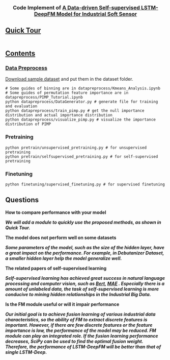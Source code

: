 <h3 align="center">
    <p>Code Implement of <a href="https://github.com/iamownt/LSTM-DeepFM">
    A Data-driven Self-supervised LSTM-DeepFM Model for Industrial Soft Sensor</p>
</h3>

##  Quick Tour
```

```
##  Contents

### Data Preprocess
[Download sample dataset](https://www.kaggle.com/podsyp/production-quality) and put them in the dataset folder.

````
# Some guides of binning are in datapreprocess/Kmeans_Analysis.ipynb
# Some guides of permutation feature importance are in datapreprocess/PIMP_Tutorial.ipynb
python datapreprocess/DataGenerator.py # generate file for training and evaluation
python datapreprocess/train_pimp.py # get the null importance distribution and actual importance distribution
python datapreprocess/visualize_pimp.py # visualize the importance distribution of PIMP
````
### Pretraining 
````
python pretrain/unsupervised_pretraining.py # for unsupervised pretraining
python pretrain/selfsupervised_pretraining.py # for self-supervised pretraining
````
### Finetuning
````
python finetuning/supervised_finetuning.py # for supervised finetuning
````

##  Questions
**How to compare performance with your model**

***We will add a module to quickly use the proposed methods, as shown in Quick Tour.***

**The model does not perform well on some datasets**

***Some parameters of the model, such as the size of the hidden layer, have a great impact on the performance. 
For example, in Debutanizer Dataset, a smaller hidden layer help the model generalize well.***

**The related papers of self-supervised learning**

***Self-supervised learning has achieved great success in natural language processing and computer vision, such as [Bert](https://arxiv.org/abs/1810.04805), [MAE](https://arxiv.org/abs/2111.06377)
. Especially there is a amount of unlabeled data, the task of self-supervised learning is more conducive to mining hidden relationships in the Industrial Big Data.***

**Is the FM module useful or will it impair performance**

***Our initial goal is to achieve fusion learning of various industrial data characteristics, 
so the ability of FM to extract discrete features is important. However, if there are few discrete features 
or the feature importance is low, the performance of the model may be reduced. FM module can play 
an integrated role. If the fusion learning performance decreases, SciPy can be used to find the optimal fusion weight. 
Therefore, the performance of LSTM-DeepFM will be better than that of single LSTM-Deep.***





